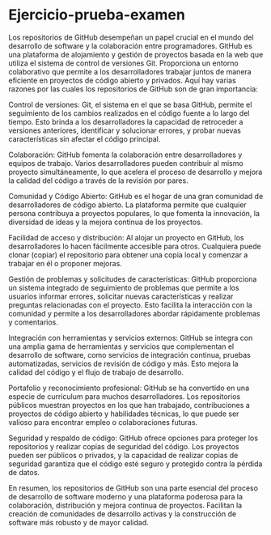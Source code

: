 # Ejercicio-prueba-examen

Los repositorios de GitHub desempeñan un papel crucial en el mundo del desarrollo de software y la colaboración entre programadores. GitHub es una plataforma de alojamiento y gestión de proyectos basada en la web que utiliza el sistema de control de versiones Git. Proporciona un entorno colaborativo que permite a los desarrolladores trabajar juntos de manera eficiente en proyectos de código abierto y privados. Aquí hay varias razones por las cuales los repositorios de GitHub son de gran importancia:

Control de versiones: Git, el sistema en el que se basa GitHub, permite el seguimiento de los cambios realizados en el código fuente a lo largo del tiempo. Esto brinda a los desarrolladores la capacidad de retroceder a versiones anteriores, identificar y solucionar errores, y probar nuevas características sin afectar el código principal.

Colaboración: GitHub fomenta la colaboración entre desarrolladores y equipos de trabajo. Varios desarrolladores pueden contribuir al mismo proyecto simultáneamente, lo que acelera el proceso de desarrollo y mejora la calidad del código a través de la revisión por pares.

Comunidad y Código Abierto: GitHub es el hogar de una gran comunidad de desarrolladores de código abierto. La plataforma permite que cualquier persona contribuya a proyectos populares, lo que fomenta la innovación, la diversidad de ideas y la mejora continua de los proyectos.

Facilidad de acceso y distribución: Al alojar un proyecto en GitHub, los desarrolladores lo hacen fácilmente accesible para otros. Cualquiera puede clonar (copiar) el repositorio para obtener una copia local y comenzar a trabajar en él o proponer mejoras.

Gestión de problemas y solicitudes de características: GitHub proporciona un sistema integrado de seguimiento de problemas que permite a los usuarios informar errores, solicitar nuevas características y realizar preguntas relacionadas con el proyecto. Esto facilita la interacción con la comunidad y permite a los desarrolladores abordar rápidamente problemas y comentarios.

Integración con herramientas y servicios externos: GitHub se integra con una amplia gama de herramientas y servicios que complementan el desarrollo de software, como servicios de integración continua, pruebas automatizadas, servicios de revisión de código y más. Esto mejora la calidad del código y el flujo de trabajo de desarrollo.

Portafolio y reconocimiento profesional: GitHub se ha convertido en una especie de currículum para muchos desarrolladores. Los repositorios públicos muestran proyectos en los que han trabajado, contribuciones a proyectos de código abierto y habilidades técnicas, lo que puede ser valioso para encontrar empleo o colaboraciones futuras.

Seguridad y respaldo de código: GitHub ofrece opciones para proteger los repositorios y realizar copias de seguridad del código. Los proyectos pueden ser públicos o privados, y la capacidad de realizar copias de seguridad garantiza que el código esté seguro y protegido contra la pérdida de datos.

En resumen, los repositorios de GitHub son una parte esencial del proceso de desarrollo de software moderno y una plataforma poderosa para la colaboración, distribución y mejora continua de proyectos. Facilitan la creación de comunidades de desarrollo activas y la construcción de software más robusto y de mayor calidad.
